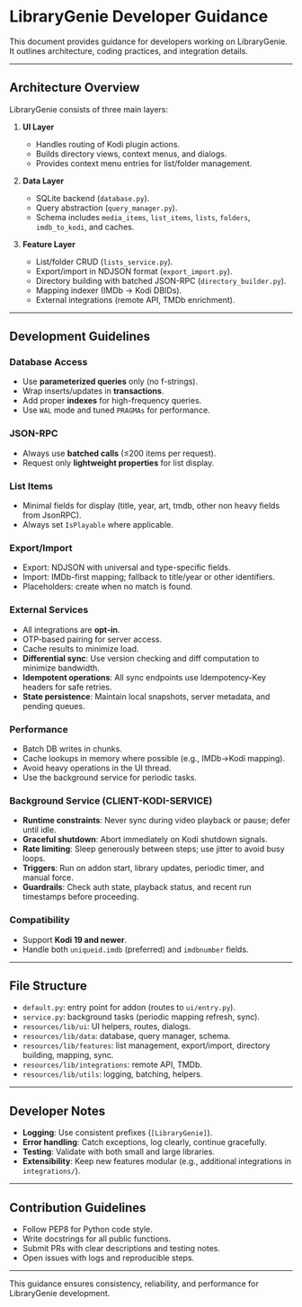 # LibraryGenie Developer Guidance

This document provides guidance for developers working on LibraryGenie. It outlines architecture, coding practices, and integration details.

---

## Architecture Overview

LibraryGenie consists of three main layers:

1. **UI Layer**
   - Handles routing of Kodi plugin actions.
   - Builds directory views, context menus, and dialogs.
   - Provides context menu entries for list/folder management.

2. **Data Layer**
   - SQLite backend (`database.py`).
   - Query abstraction (`query_manager.py`).
   - Schema includes `media_items`, `list_items`, `lists`, `folders`, `imdb_to_kodi`, and caches.

3. **Feature Layer**
   - List/folder CRUD (`lists_service.py`).
   - Export/import in NDJSON format (`export_import.py`).
   - Directory building with batched JSON-RPC (`directory_builder.py`).
   - Mapping indexer (IMDb → Kodi DBIDs).
   - External integrations (remote API, TMDb enrichment).

---

## Development Guidelines

### Database Access
- Use **parameterized queries** only (no f-strings).  
- Wrap inserts/updates in **transactions**.  
- Add proper **indexes** for high-frequency queries.  
- Use `WAL` mode and tuned `PRAGMAs` for performance.

### JSON-RPC
- Always use **batched calls** (≤200 items per request).  
- Request only **lightweight properties** for list display.  

### List Items
- Minimal fields for display (title, year, art, tmdb, other non heavy fields from JsonRPC).  
- Always set `IsPlayable` where applicable.

### Export/Import
- Export: NDJSON with universal and type-specific fields.  
- Import: IMDb-first mapping; fallback to title/year or other identifiers.  
- Placeholders: create when no match is found.

### External Services
- All integrations are **opt-in**.  
- OTP-based pairing for server access.  
- Cache results to minimize load.
- **Differential sync**: Use version checking and diff computation to minimize bandwidth.
- **Idempotent operations**: All sync endpoints use Idempotency-Key headers for safe retries.
- **State persistence**: Maintain local snapshots, server metadata, and pending queues.

### Performance
- Batch DB writes in chunks.  
- Cache lookups in memory where possible (e.g., IMDb→Kodi mapping).  
- Avoid heavy operations in the UI thread.  
- Use the background service for periodic tasks.

### Background Service (CLIENT-KODI-SERVICE)
- **Runtime constraints**: Never sync during video playback or pause; defer until idle.
- **Graceful shutdown**: Abort immediately on Kodi shutdown signals.
- **Rate limiting**: Sleep generously between steps; use jitter to avoid busy loops.
- **Triggers**: Run on addon start, library updates, periodic timer, and manual force.
- **Guardrails**: Check auth state, playback status, and recent run timestamps before proceeding.

### Compatibility
- Support **Kodi 19 and newer**.  
- Handle both `uniqueid.imdb` (preferred) and `imdbnumber` fields.  

---

## File Structure

- `default.py`: entry point for addon (routes to `ui/entry.py`).  
- `service.py`: background tasks (periodic mapping refresh, sync).  
- `resources/lib/ui`: UI helpers, routes, dialogs.  
- `resources/lib/data`: database, query manager, schema.  
- `resources/lib/features`: list management, export/import, directory building, mapping, sync.  
- `resources/lib/integrations`: remote API, TMDb.  
- `resources/lib/utils`: logging, batching, helpers.

---

## Developer Notes

- **Logging**: Use consistent prefixes (`[LibraryGenie]`).  
- **Error handling**: Catch exceptions, log clearly, continue gracefully.  
- **Testing**: Validate with both small and large libraries.  
- **Extensibility**: Keep new features modular (e.g., additional integrations in `integrations/`).  

---

## Contribution Guidelines

- Follow PEP8 for Python code style.  
- Write docstrings for all public functions.  
- Submit PRs with clear descriptions and testing notes.  
- Open issues with logs and reproducible steps.  

---

This guidance ensures consistency, reliability, and performance for LibraryGenie development.
